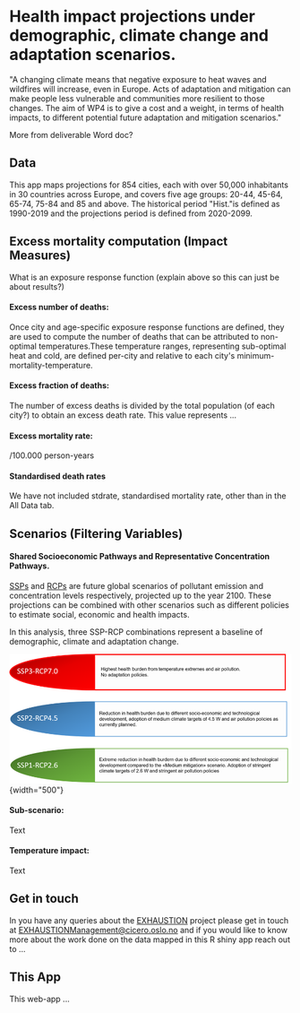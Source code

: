 # Health impact projections under demographic, climate change and adaptation scenarios.

"A changing climate means that negative exposure to heat waves and wildfires will increase, even in Europe. Acts of adaptation and mitigation can make people less vulnerable and communities more resilient to those changes. The aim of WP4 is to give a cost and a weight, in terms of health impacts, to different potential future adaptation and mitigation scenarios."

More from deliverable Word doc?

## Data

This app maps projections for 854 cities, each with over 50,000 inhabitants in 30 countries across Europe, and covers five age groups: 20-44, 45-64, 65-74, 75-84 and 85 and above. The historical period "Hist."is defined as 1990-2019 and the projections period is defined from 2020-2099.

## Excess mortality computation (Impact Measures)

What is an exposure response function (explain above so this can just be about results?)

#### Excess number of deaths:

Once city and age-specific exposure response functions are defined, they are used to compute the number of deaths that can be attributed to non-optimal temperatures.These temperature ranges, representing sub-optimal heat and cold, are defined per-city and relative to each city's minimum-mortality-temperature.

#### Excess fraction of deaths:

The number of excess deaths is divided by the total population (of each city?) to obtain an excess death rate. This value represents ...

#### Excess mortality rate:

/100.000 person-years

#### Standardised death rates

We have not included stdrate, standardised mortality rate, other than in the All Data tab.

## Scenarios (Filtering Variables)

#### Shared Socioeconomic Pathways and Representative Concentration Pathways.

[SSPs](https://en.wikipedia.org/wiki/Shared_Socioeconomic_Pathways) and [RCPs](https://en.wikipedia.org/wiki/Representative_Concentration_Pathway) are future global scenarios of pollutant emission and concentration levels respectively, projected up to the year 2100. These projections can be combined with other scenarios such as different policies to estimate social, economic and health impacts.

In this analysis, three SSP-RCP combinations represent a baseline of demographic, climate and adaptation change.

![Three SSP-RCP scenarios: from the low-impact SSP1-RCP2.6 to high-impact SSP3-RCP7.0](SSP_RCP_IMG.png){width="500"}

#### Sub-scenario:

Text

#### Temperature impact:

Text

## Get in touch

In you have any queries about the [EXHAUSTION](https://www.exhaustion.eu/) project please get in touch at [EXHAUSTIONManagement\@cicero.oslo.no](mailto:EXHAUSTIONManagement@cicero.oslo.no) and if you would like to know more about the work done on the data mapped in this R shiny app reach out to ...

## This App

This web-app ...
